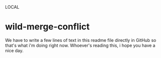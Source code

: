 LOCAL
# wild-merge-conflict
We have to write a few lines of text in this readme file directly in GitHub so that's what i'm doing right now. Whoever's reading this, i hope you have a nice day.
